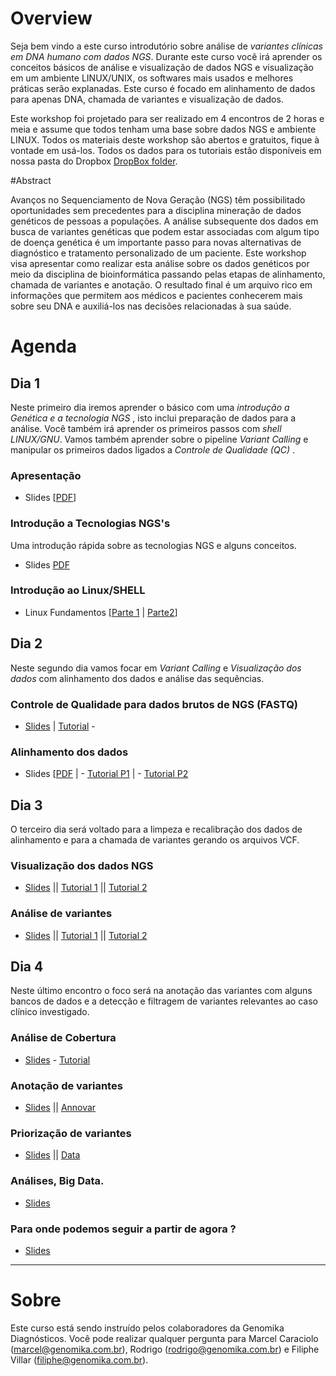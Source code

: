 # Overview

Seja bem vindo a este curso introdutório sobre análise de _variantes clínicas em DNA humano com dados NGS_. Durante este curso você irá aprender os conceitos básicos de análise e visualização de dados NGS e visualização em um ambiente LINUX/UNIX, os softwares mais usados e melhores práticas serão explanadas. Este curso é focado em alinhamento de dados para apenas DNA, chamada de variantes e visualização de dados.

Este workshop foi projetado para ser realizado em 4 encontros de 2 horas e meia e assume que todos tenham uma base sobre dados NGS e ambiente LINUX. Todos os materiais deste workshop são abertos e gratuitos, fique à vontade em usá-los. Todos os dados para os tutoriais estão disponíveis em nossa pasta do Dropbox [DropBox folder](https://www.dropbox.com/sh/4qkqch7gyt888h7/AABD_i9ShwryfAqGeJ0yqqF3a).

#Abstract

Avanços no Sequenciamento de Nova Geração (NGS) têm possibilitado oportunidades sem precedentes para a disciplina mineração de dados genéticos de pessoas a populações. A análise subsequente dos dados em busca de variantes genéticas que podem estar associadas com algum tipo de doença genética é um importante passo para novas alternativas de diagnóstico e tratamento personalizado de um paciente. Este workshop visa apresentar como realizar esta análise sobre os dados genéticos por meio da disciplina de bioinformática passando pelas etapas de alinhamento, chamada de variantes e anotação. O resultado final é um arquivo rico em informações que permitem aos médicos e pacientes conhecerem mais sobre seu DNA e auxiliá-los nas decisões relacionadas à sua saúde.


# Agenda

## Dia 1

Neste primeiro dia iremos aprender o básico com uma _introdução a Genética e a tecnologia NGS_ , isto inclui preparação de dados para a análise.  Você também irá aprender os primeiros passos com _shell LINUX/GNU_.  Vamos também aprender sobre o pipeline _Variant Calling_ e manipular os primeiros dados ligados a _Controle de Qualidade (QC)_ .

### Apresentação
- Slides [[PDF](Course_Materials/presentation/SummerCourse_Apresentacao.pdf)]

### Introdução a Tecnologias NGS's
Uma introdução rápida sobre as tecnologias NGS e alguns conceitos.
- Slides [PDF](Course_Materials/intro-ngs/SummerCourse_NGSTechnologies.pdf)

### Introdução ao Linux/SHELL
- Linux Fundamentos [[Parte 1](Course_Materials/intro-linux/Tutorial.md) | [Parte2](Course_Materials/intro-linux/LinuxFundamentals.md)]



## Dia 2

Neste segundo dia vamos focar em _Variant Calling_ e _Visualização dos dados_ com  alinhamento dos dados e análise das sequências.

### Controle de Qualidade para dados brutos de NGS (FASTQ)
- [Slides](Course_Materials/quality-control/SummerCourse_PreProcessing.pdf) | [Tutorial](Course_Materials/quality-control/Tutorial.md) - 


### Alinhamento dos dados
- Slides [[PDF](Course_Materials/alignment/SummerCourse_Alignment.pdf) | - [Tutorial P1](Course_Materials/alignment/Tutorial.md) | - [Tutorial P2](Course_Materials/alignment/TutorialP2.md)


## Dia 3

O terceiro dia será voltado para a limpeza e recalibração dos dados de alinhamento e para a chamada de variantes gerando os arquivos VCF.

### Visualização dos dados NGS

- [Slides](Course_Materials/visualization/SummerCourse_Visualization.pdf) || [Tutorial 1](Course_Materials/visualization/Tutorial01.md) || [Tutorial 2](Course_Materials/visualization/Tutorial02.md)

### Análise de variantes

- [Slides](Course_Materials/variant-calling/SummerCourse_VariantCalling.pdf) || [Tutorial 1](Course_Materials/variant-calling/Tutorial01.md) || [Tutorial 2](Course_Materials/variant-calling/Tutorial02.md)

## Dia 4

Neste último encontro o foco será na anotação das variantes com alguns bancos de dados e a detecção e filtragem de variantes relevantes ao caso clínico investigado.

### Análise de Cobertura

- [Slides](Course_Materials/coverage/SummerCourse_Coverage.pdf) - [Tutorial](Course_Materials/coverage/Tutorial01.md)


### Anotação de variantes

- [Slides](Course_Materials/annotation/SummerCourse_Annotation.pdf) || [Annovar](Course_Materials/annotation/Tutorial01.md)

### Priorização de variantes

- [Slides](Course_Materials/priorization/SummerCourse_Priorization.pdf) || [Data](https://www.dropbox.com/sh/4qkqch7gyt888h7/AADPzrs9NGg0PjVqnwQocUJUa/annotation/hpg-variant/examples)

### Análises, Big Data. 

- [Slides](Course_Materials/variant_prioritization/presentation/2014-Cambridge_variant_prioritization.pdf)


### Para onde podemos seguir a partir de  agora ? 

- [Slides](Course_Materials/variant_prioritization/presentation/2014-Cambridge_variant_prioritization.pdf)


----

# Sobre

Este curso está sendo instruído pelos colaboradores da Genomika Diagnósticos. Você pode realizar qualquer pergunta para Marcel Caraciolo (marcel@genomika.com.br),  Rodrigo (rodrigo@genomika.com.br) e Filiphe Villar (filiphe@genomika.com.br).
